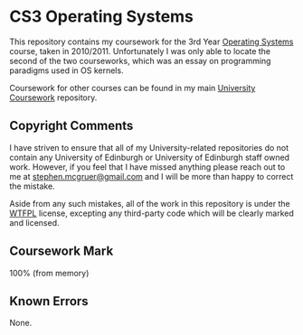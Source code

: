 # CS3 Operating Systems

This repository contains my coursework for the 3rd Year [Operating Systems](http://www.inf.ed.ac.uk/teaching/courses/os) course, taken in 2010/2011. Unfortunately I was only able to locate the second of the two courseworks, which was an essay on programming paradigms used in OS kernels.

Coursework for other courses can be found in my main [University Coursework](https://github.com/stephenmcgruer/University) repository.

## Copyright Comments ##

I have striven to ensure that all of my University-related repositories do not contain any University of Edinburgh or University of Edinburgh staff owned work. However, if you feel that I have missed anything please reach out to me at <stephen.mcgruer@gmail.com> and I will be more than happy to correct the mistake.

Aside from any such mistakes, all of the work in this repository is under the [WTFPL](http://www.wtfpl.net/) license, excepting any third-party code which will be clearly marked and licensed.

## Coursework Mark ##

100% (from memory)

## Known Errors ##

None.

